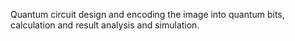 Quantum circuit design and encoding the image into quantum bits, calculation and result analysis and simulation.
